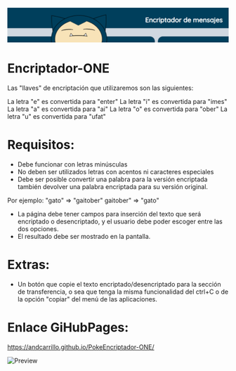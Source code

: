 ![Banner](https://github.com/AndCarrillo/PokeEncriptador-ONE/blob/main/images/PokeBanner.PNG)

# Encriptador-ONE

Las "llaves" de encriptación que utilizaremos son las siguientes:

La letra "e" es convertida para "enter"
La letra "i" es convertida para "imes"
La letra "a" es convertida para "ai"
La letra "o" es convertida para "ober"
La letra "u" es convertida para "ufat"

# Requisitos:
- Debe funcionar con letras minúsculas
- No deben ser utilizados letras con acentos ni caracteres especiales
- Debe ser posible convertir una palabra para la versión encriptada también devolver una palabra encriptada para su versión original.

Por ejemplo:
"gato" => "gaitober"
gaitober" => "gato"

- La página debe tener campos para
inserción del texto que será encriptado o desencriptado, y el usuario debe poder escoger entre las dos opciones.
- El resultado debe ser mostrado en la pantalla.

# Extras:
- Un botón que copie el texto encriptado/desencriptado para la sección de transferencia, o sea que tenga la misma funcionalidad del ctrl+C o de la opción "copiar" del menú de las aplicaciones.

# Enlace GiHubPages:
https://andcarrillo.github.io/PokeEncriptador-ONE/

![Preview](https://github.com/AndCarrillo/PokeEncriptador-ONE/blob/main/images/PokeGIF.gif)

